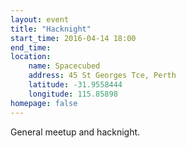 ```yaml
---
layout: event
title: "Hacknight"
start_time: 2016-04-14 18:00
end_time:
location:
    name: Spacecubed
    address: 45 St Georges Tce, Perth
    latitude: -31.9558444
    longitude: 115.85898
homepage: false
---
```


General meetup and hacknight.
